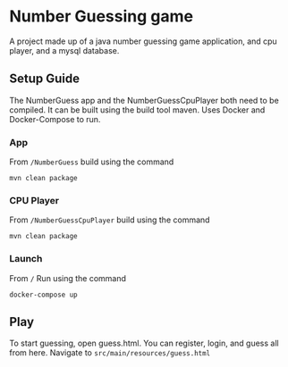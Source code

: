 # Number Guessing game


A project made up of a java number guessing game application, and cpu player, and a mysql database.

## Setup Guide
The NumberGuess app and the NumberGuessCpuPlayer both need to be compiled.
It can be built using the build tool maven. 
Uses Docker and Docker-Compose to run.

### App
From `/NumberGuess` build using the command
```shell
mvn clean package
```

### CPU Player

From `/NumberGuessCpuPlayer` build using the command
```shell
mvn clean package
```

### Launch
From `/` Run using the command
```shell
docker-compose up
```

## Play
To start guessing, open guess.html. You can register, login, and guess all from here.
Navigate to `src/main/resources/guess.html`
